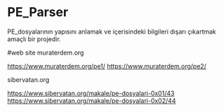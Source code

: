 # PE_Parser

PE_dosyalarının yapısını anlamak ve içerisindeki bilgileri dışarı çıkartmak amaçlı bir projedir.


#web site
muraterdem.org 

https://www.muraterdem.org/pe1/
https://www.muraterdem.org/pe2/

sibervatan.org 

https://www.sibervatan.org/makale/pe-dosyalari-0x01/43
https://www.sibervatan.org/makale/pe-dosyalari-0x02/44
